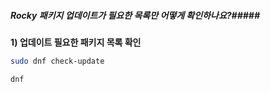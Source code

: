 ##### Rocky 패키지 업데이트가 필요한 목록만 어떻게 확인하나요?#####

**1) 업데이트 필요한 패키지 목록 확인**

```bash
sudo dnf check-update
```

```tech
dnf
```
